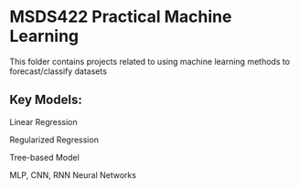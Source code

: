 # MSDS422 Practical Machine Learning
This folder contains projects related to using machine learning methods to forecast/classify datasets
## Key Models: 

Linear Regression 

Regularized Regression

Tree-based Model

MLP, CNN, RNN Neural Networks

